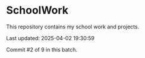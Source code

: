# SchoolWork

This repository contains my school work and projects.

Last updated: 2025-04-02 19:30:59

Commit #2 of 9 in this batch.